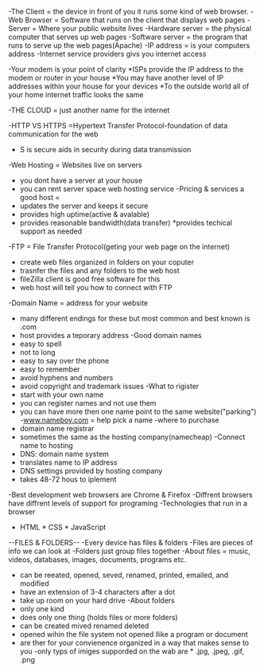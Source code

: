 -The Client = the device in front of you it runs some kind of web browser.
-Web Browser = Software that runs on the client that displays web pages
-Server = Where your public website lives
-Hardware server = the physical computer that serves up web pages
-Software server = the program that runs to serve up the web pages(Apache)
-IP address = is your computers address
-Internet service providers givs you internet access

-Your modem is your point of clarity
*ISPs provide the IP address to the modem or router in your house
*You may have another level of IP addresses within your house for your devices
*To the outside world all of your home internet traffic looks the same

-THE CLOUD = just another name for the internet

-HTTP VS HTTPS =Hypertext Transfer Protocol-foundation of data communication for the web
* S is secure aids in security during data transmission

-Web Hosting = Websites live on servers
* you dont have a server at your house
* you can rent server space  web hosting service
-Pricing & services a good host =
* updates the server and keeps it secure
* provides high uptime(active & avalable)
* provides reasonable bandwidth(data transfer)
*provides techical support as needed

-FTP = File Transfer Protocol(geting your web page on the internet)
* create web files organized in folders on your coputer
* trasnfer the files and any folders to the web host 
* fileZilla client is good free software for this
* web host will tell you how to connect with FTP

-Domain Name = address for your website
* many different endings for these but most common and best known is .com
* host provides a teporary address
-Good domain names
* easy to spell
* not to long
* easy to say over the phone
* easy to remember
* avoid hyphens and numbers
* avoid copyright and trademark issues
-What to rigister
* start with your own name
* you can register names and not use them
* you can have more then one name point to the same website("parking")
-www.nameboy.com = help pick a name
-where to purchase 
* domain name registrar
* sometimes the same as the hosting company(namecheap)
-Connect name to hosting
* DNS: domain name system
* translates name to IP address
* DNS settings provided by hosting company
* takes 48-72 hous to iplement

-Best development web browsers are Chrome & Firefox
-Diffrent browsers have diffrent levels of support for programing
-Technologies that run in a browser
* HTML * CSS * JavaScript

--FILES & FOLDERS--
-Every device has files & folders
-Files are pieces of info we can look at
-Folders just group files together
-About files = music, videos, databases, images, documents, programs etc.
* can be reeated, opened, seved, renamed, printed, emailed, and modified
* have an extension of 3-4 characters after a dot
* take up room on your hard drive
-About folders
* only one kind
* does only one thing (holds files or more folders)
* can be created mived renamed deleted
* opened wihin the file system not opened llike a program or document
* are ther for your convienence organized in a way that makes sense to you
-only typs of imiges supporded on the wab are * .jpg, .jpeg, .gif, .png
